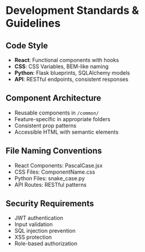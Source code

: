 # Development Standards & Guidelines

## Code Style
- **React**: Functional components with hooks
- **CSS**: CSS Variables, BEM-like naming
- **Python**: Flask blueprints, SQLAlchemy models
- **API**: RESTful endpoints, consistent responses

## Component Architecture
- Reusable components in `/common/`
- Feature-specific in appropriate folders
- Consistent prop patterns
- Accessible HTML with semantic elements

## File Naming Conventions
- React Components: PascalCase.jsx
- CSS Files: ComponentName.css
- Python Files: snake_case.py
- API Routes: RESTful patterns

## Security Requirements
- JWT authentication
- Input validation
- SQL injection prevention
- XSS protection
- Role-based authorization